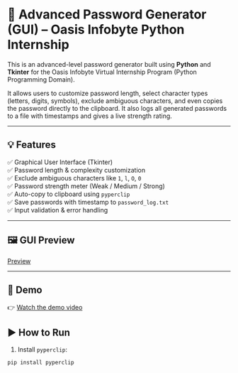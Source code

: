 # 🔐 Advanced Password Generator (GUI) – Oasis Infobyte Python Internship

This is an advanced-level password generator built using **Python** and **Tkinter** for the Oasis Infobyte Virtual Internship Program (Python Programming Domain).

It allows users to customize password length, select character types (letters, digits, symbols), exclude ambiguous characters, and even copies the password directly to the clipboard. It also logs all generated passwords to a file with timestamps and gives a live strength rating.

---

## 💡 Features

✅ Graphical User Interface (Tkinter)  
✅ Password length & complexity customization  
✅ Exclude ambiguous characters like `1`, `l`, `O`, `0`  
✅ Password strength meter (Weak / Medium / Strong)  
✅ Auto-copy to clipboard using `pyperclip`  
✅ Save passwords with timestamp to `password_log.txt`  
✅ Input validation & error handling

---

## 🖼️ GUI Preview

[Preview](https://drive.google.com/file/d/1GF7gJbtzmVhoo7U1h355yoTiYWR8uduW/view?usp=drive_link)

---

## 🎥 Demo  
👉 [Watch the demo video](https://www.loom.com/share/b8e1ad68b5604c98bdfd11774a9a2508?sid=e47c887c-f4ec-43c4-823a-f5f6027ab516)


## ▶️ How to Run

1. Install `pyperclip`:
```bash
pip install pyperclip

